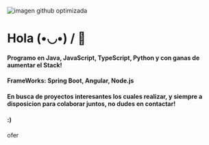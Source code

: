 ![imagen github optimizada](https://github.com/JaviCaiola/JaviCaiola/assets/114126710/61888a1d-6ad4-4981-b80d-5a92b44bf17d)

# Hola  (•◡•) / 👋

#### Programo en Java, JavaScript, TypeScript, Python y con ganas de aumentar el Stack!
#### FrameWorks: Spring Boot, Angular, Node.js 
#### En busca de proyectos interesantes los cuales realizar, y siempre a disposicion para colaborar juntos, no dudes en contactar!
#### :) 
####
####
####

ofer
  

